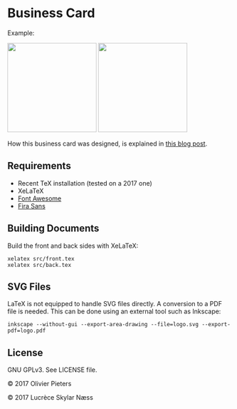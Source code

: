 Business Card
=============

Example:

<div>
    <img src="images/front.png" alt-="front side business card" width="200px"/>
    <img src="images/back.png" alt-="back side business card" width="200px"/>
</div>

How this business card was designed, is explained in [this blog post](https://olivierpieters.be/blog/2017/02/11/designing-a-business-card-in-latex).

Requirements
------------

* Recent TeX installation (tested on a 2017 one)
* XeLaTeX
* [Font Awesome](https://github.com/xdanaux/fontawesome-latex)
* [Fira Sans](https://github.com/mozilla/Fira)

Building Documents
------------------

Build the front and back sides with XeLaTeX:

```shell
xelatex src/front.tex
xelatex src/back.tex
```

SVG Files
---------

LaTeX is not equipped to handle SVG files directly. A conversion to a PDF file is needed. This can be done using an external tool such as Inkscape:

```shell
inkscape --without-gui --export-area-drawing --file=logo.svg --export-pdf=logo.pdf
```

License
-------

GNU GPLv3. See LICENSE file.

© 2017 Olivier Pieters

© 2017 Lucrèce Skylar Næss

